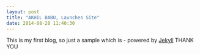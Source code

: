 ```yaml
---
layout: post
title: "AKHIL BABU, Launches Site"
date: 2014-08-28 11:40:30
---
```


This is my first blog, so just a sample which is - powered by [Jekyll](http://jekyllrb.com) THANK YOU
